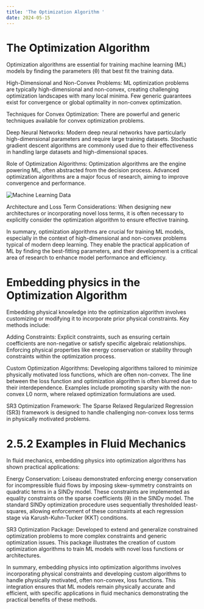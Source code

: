 ```yaml
---
title: 'The Optimization Algorithm '
date: 2024-05-15
---
```

The Optimization Algorithm
======
Optimization algorithms are essential for training machine learning (ML) models by finding the parameters (θ) that best fit the training data. 

High-Dimensional and Non-Convex Problems:
ML optimization problems are typically high-dimensional and non-convex, creating challenging optimization landscapes with many local minima.
Few generic guarantees exist for convergence or global optimality in non-convex optimization.

Techniques for Convex Optimization:
There are powerful and generic techniques available for convex optimization problems.

Deep Neural Networks:
Modern deep neural networks have particularly high-dimensional parameters and require large training datasets.
Stochastic gradient descent algorithms are commonly used due to their effectiveness in handling large datasets and high-dimensional spaces.

Role of Optimization Algorithms:
Optimization algorithms are the engine powering ML, often abstracted from the decision process.
Advanced optimization algorithms are a major focus of research, aiming to improve convergence and performance.

![Machine Learning Data](../assets/images/Untitled13.png)

Architecture and Loss Term Considerations:
When designing new architectures or incorporating novel loss terms, it is often necessary to explicitly consider the optimization algorithm to ensure effective training.

In summary, optimization algorithms are crucial for training ML models, especially in the context of high-dimensional and non-convex problems typical of modern deep learning. They enable the practical application of ML by finding the best-fitting parameters, and their development is a critical area of research to enhance model performance and efficiency.

Embedding physics in the Optimization Algorithm
======
Embedding physical knowledge into the optimization algorithm involves customizing or modifying it to incorporate prior physical constraints. Key methods include:

Adding Constraints:
Explicit constraints, such as ensuring certain coefficients are non-negative or satisfy specific algebraic relationships.
Enforcing physical properties like energy conservation or stability through constraints within the optimization process.

Custom Optimization Algorithms:
Developing algorithms tailored to minimize physically motivated loss functions, which are often non-convex.
The line between the loss function and optimization algorithm is often blurred due to their interdependence.
Examples include promoting sparsity with the non-convex L0 norm, where relaxed optimization formulations are used.

SR3 Optimization Framework:
The Sparse Relaxed Regularized Regression (SR3) framework is designed to handle challenging non-convex loss terms in physically motivated problems.

2.5.2 Examples in Fluid Mechanics
======
In fluid mechanics, embedding physics into optimization algorithms has shown practical applications:

Energy Conservation:
Loiseau demonstrated enforcing energy conservation for incompressible fluid flows by imposing skew-symmetry constraints on quadratic terms in a SINDy model.
These constraints are implemented as equality constraints on the sparse coefficients (θ) in the SINDy model.
The standard SINDy optimization procedure uses sequentially thresholded least-squares, allowing enforcement of these constraints at each regression stage via Karush-Kuhn-Tucker (KKT) conditions.

SR3 Optimization Package:
Developed to extend and generalize constrained optimization problems to more complex constraints and generic optimization issues.
This package illustrates the creation of custom optimization algorithms to train ML models with novel loss functions or architectures.

In summary, embedding physics into optimization algorithms involves incorporating physical constraints and developing custom algorithms to handle physically motivated, often non-convex, loss functions. This integration ensures that ML models remain physically accurate and efficient, with specific applications in fluid mechanics demonstrating the practical benefits of these methods.